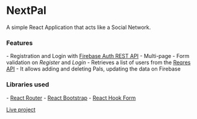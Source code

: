 <h1>NextPal</h1>

A simple React Application that acts like a Social Network. 

<h3>Features</h3>
- Registration and Login with <a href="https://firebase.google.com/docs/reference/rest/auth#section-api-usage">Firebase Auth REST API</a>
- Multi-page 
- Form validation on <i>Register</i> and <i>Login</i>
- Retrieves a list of users from the <a href="https://reqres.in/">Reqres API</a>
- It allows adding and deleting Pals, updating the data on Firebase

<h3>Libraries used</h3>
- <a href="https://reactrouter.com/web/guides/quick-start">React Router</a>
- <a href="https://react-bootstrap.github.io/">React Bootstrap</a>
- <a href="https://react-hook-form.com/">React Hook Form</a>



<a href="https://carma12.github.io/nextpal/" target="_blank">Live project</a>

